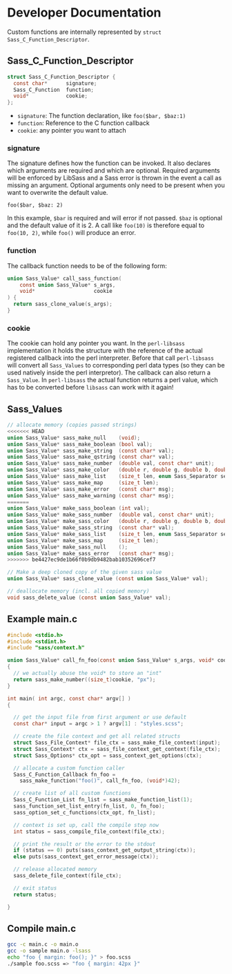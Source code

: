 # Developer Documentation

Custom functions are internally represented by `struct Sass_C_Function_Descriptor`.

## Sass_C_Function_Descriptor

```C
struct Sass_C_Function_Descriptor {
  const char*      signature;
  Sass_C_Function  function;
  void*            cookie;
};
```

- `signature`: The function declaration, like `foo($bar, $baz:1)`
- `function`:  Reference to the C function callback
- `cookie`:    any pointer you want to attach

### signature

The signature defines how the function can be invoked. It also declares which arguments are required and which are optional.  Required arguments will be enforced by LibSass and a Sass error is thrown in the event a call as missing an argument. Optional arguments only need to be present when you want to overwrite the default value.

    foo($bar, $baz: 2)

In this example, `$bar` is required and will error if not passed. `$baz` is optional and the default value of it is 2. A call like `foo(10)` is therefore equal to `foo(10, 2)`, while `foo()` will produce an error.

### function

The callback function needs to be of the following form:

```C
union Sass_Value* call_sass_function(
    const union Sass_Value* s_args,
    void*                   cookie
) {
  return sass_clone_value(s_args);
}
```

### cookie

The cookie can hold any pointer you want. In the `perl-libsass` implementation it holds the structure with the reference of the actual registered callback into the perl interpreter. Before that call `perl-libsass` will convert all `Sass_Values` to corresponding perl data types (so they can be used natively inside the perl interpretor). The callback can also return a `Sass_Value`. In `perl-libsass` the actual function returns a perl value, which has to be converted before `libsass` can work with it again!

## Sass_Values

```C
// allocate memory (copies passed strings)
<<<<<<< HEAD
union Sass_Value* sass_make_null    (void);
union Sass_Value* sass_make_boolean (bool val);
union Sass_Value* sass_make_string  (const char* val);
union Sass_Value* sass_make_qstring (const char* val);
union Sass_Value* sass_make_number  (double val, const char* unit);
union Sass_Value* sass_make_color   (double r, double g, double b, double a);
union Sass_Value* sass_make_list    (size_t len, enum Sass_Separator sep, bool is_bracketed);
union Sass_Value* sass_make_map     (size_t len);
union Sass_Value* sass_make_error   (const char* msg);
union Sass_Value* sass_make_warning (const char* msg);
=======
union Sass_Value* make_sass_boolean (int val);
union Sass_Value* make_sass_number  (double val, const char* unit);
union Sass_Value* make_sass_color   (double r, double g, double b, double a);
union Sass_Value* make_sass_string  (const char* val);
union Sass_Value* make_sass_list    (size_t len, enum Sass_Separator sep);
union Sass_Value* make_sass_map     (size_t len);
union Sass_Value* make_sass_null    ();
union Sass_Value* make_sass_error   (const char* msg);
>>>>>>> be4427ec9de1b66f0b9db9482bab10352696cef7

// Make a deep cloned copy of the given sass value
union Sass_Value* sass_clone_value (const union Sass_Value* val);

// deallocate memory (incl. all copied memory)
void sass_delete_value (const union Sass_Value* val);
```

## Example main.c

```C
#include <stdio.h>
#include <stdint.h>
#include "sass/context.h"

union Sass_Value* call_fn_foo(const union Sass_Value* s_args, void* cookie)
{
  // we actually abuse the void* to store an "int"
  return sass_make_number((size_t)cookie, "px");
}

int main( int argc, const char* argv[] )
{

  // get the input file from first argument or use default
  const char* input = argc > 1 ? argv[1] : "styles.scss";

  // create the file context and get all related structs
  struct Sass_File_Context* file_ctx = sass_make_file_context(input);
  struct Sass_Context* ctx = sass_file_context_get_context(file_ctx);
  struct Sass_Options* ctx_opt = sass_context_get_options(ctx);

  // allocate a custom function caller
  Sass_C_Function_Callback fn_foo =
    sass_make_function("foo()", call_fn_foo, (void*)42);

  // create list of all custom functions
  Sass_C_Function_List fn_list = sass_make_function_list(1);
  sass_function_set_list_entry(fn_list, 0, fn_foo);
  sass_option_set_c_functions(ctx_opt, fn_list);

  // context is set up, call the compile step now
  int status = sass_compile_file_context(file_ctx);

  // print the result or the error to the stdout
  if (status == 0) puts(sass_context_get_output_string(ctx));
  else puts(sass_context_get_error_message(ctx));

  // release allocated memory
  sass_delete_file_context(file_ctx);

  // exit status
  return status;

}
```

## Compile main.c

```bash
gcc -c main.c -o main.o
gcc -o sample main.o -lsass
echo "foo { margin: foo(); }" > foo.scss
./sample foo.scss => "foo { margin: 42px }"
```

